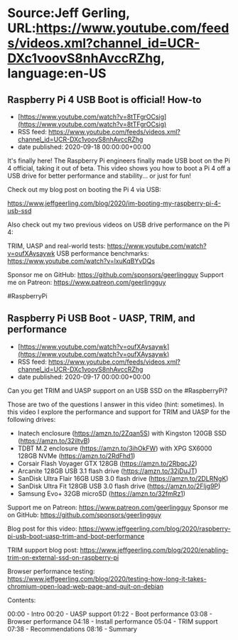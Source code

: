 # Source:Jeff Gerling, URL:https://www.youtube.com/feeds/videos.xml?channel_id=UCR-DXc1voovS8nhAvccRZhg, language:en-US

## Raspberry Pi 4 USB Boot is official! How-to
 - [https://www.youtube.com/watch?v=8tTFgrOCsig](https://www.youtube.com/watch?v=8tTFgrOCsig)
 - RSS feed: https://www.youtube.com/feeds/videos.xml?channel_id=UCR-DXc1voovS8nhAvccRZhg
 - date published: 2020-09-18 00:00:00+00:00

It's finally here! The Raspberry Pi engineers finally made USB boot on the Pi 4 official, taking it out of beta. This video shows you how to boot a Pi 4 off a USB drive for better performance and stability... or just for fun!

Check out my blog post on booting the Pi 4 via USB:

https://www.jeffgeerling.com/blog/2020/im-booting-my-raspberry-pi-4-usb-ssd

Also check out my two previous videos on USB drive performance on the Pi 4:

TRIM, UASP and real-world tests: https://www.youtube.com/watch?v=oufXAysaywk
USB performance benchmarks: https://www.youtube.com/watch?v=lxuKqBYvDQs

Sponsor me on GitHub: https://github.com/sponsors/geerlingguy
Support me on Patreon: https://www.patreon.com/geerlingguy

#RaspberryPi

## Raspberry Pi USB Boot - UASP, TRIM, and performance
 - [https://www.youtube.com/watch?v=oufXAysaywk](https://www.youtube.com/watch?v=oufXAysaywk)
 - RSS feed: https://www.youtube.com/feeds/videos.xml?channel_id=UCR-DXc1voovS8nhAvccRZhg
 - date published: 2020-09-17 00:00:00+00:00

Can you get TRIM and UASP support on an USB SSD on the #RaspberryPi?

Those are two of the questions I answer in this video (hint: sometimes). In this video I explore the performance and support for TRIM and UASP for the following drives:

  - Inatech enclosure (https://amzn.to/2Zqan5S) with Kingston 120GB SSD (https://amzn.to/32iltvB)
  - TDBT M.2 enclosure (https://amzn.to/3ihOkFW) with XPG SX6000 128GB NVMe (https://amzn.to/2RdFhd1)
  - Corsair Flash Voyager GTX 128GB (https://amzn.to/2RbqcJ2)
  - Arcanite 128GB USB 3.1 flash drive (https://amzn.to/32jDuJT)
  - SanDisk Ultra Flair 16GB USB 3.0 flash drive (https://amzn.to/2DLRNgK)
  - SanDisk Ultra Fit 128GB USB 3.0 flash drive (https://amzn.to/2Fljg9P)
  - Samsung Evo+ 32GB microSD (https://amzn.to/32fmRz1)

Support me on Patreon: https://www.patreon.com/geerlingguy
Sponsor me on GitHub: https://github.com/sponsors/geerlingguy

Blog post for this video: https://www.jeffgeerling.com/blog/2020/raspberry-pi-usb-boot-uasp-trim-and-boot-performance

TRIM support blog post: https://www.jeffgeerling.com/blog/2020/enabling-trim-on-external-ssd-on-raspberry-pi

Browser performance testing: https://www.jeffgeerling.com/blog/2020/testing-how-long-it-takes-chromium-open-load-web-page-and-quit-on-debian

Contents:

00:00 - Intro
00:20 - UASP support
01:22 - Boot performance
03:08 - Browser performance
04:18 - Install performance
05:04 - TRIM support
07:38 - Recommendations
08:16 - Summary

